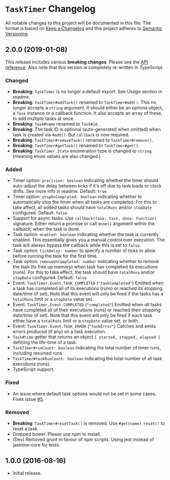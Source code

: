 # `TaskTimer` Changelog

All notable changes to this project will be documented in this file. The format is based on [Keep a Changelog](http://keepachangelog.com/en/1.0.0/) and this project adheres to [Semantic Versioning](http://semver.org).

## 2.0.0 (2019-01-08)
This release includes various **breaking changes**. Please see the [API reference][docs]. Also note that this version is completely re-written in TypeScript.

### Changed
- **Breaking**: `TaskTimer` is no longer a default export. See _Usage_ section in readme.
- **Breaking**: `TaskTimer#addTask()` renamed to `TaskTimer#add()`. This no longer accepts a `string` argument. It should either be an options object, a `Task` instance or a callback function. It also accepts an array of these, to add multiple tasks at once.
- **Breaking**: `Task#name` renamed to `Task#id`.
- **Breaking**: The task ID is optional (auto-generated when omitted) when task is created via `#add()`. But `callback` is now required.
- **Breaking**: `TaskTimer#removeTask()` renamed to `TaskTimer#remove()`.
- **Breaking**: `TaskTimer#getTask()` renamed to `TaskTimer#get()`.
- **Breaking**: `TaskTimer.State` enumeration type is changed to `string`. (meaning enum values are also changed.)

### Added
- Timer option: `precision: boolean` indicating whether the timer should auto-adjust the delay between ticks if it's off due to task loads or clock drifts. See more info in readme. Default: `true`
- Timer option: `stopOnCompleted: boolean` indicating whether to automatically stop the timer when all tasks are completed. For this to take affect, all added tasks should have `totalRuns` and/or `stopDate` configured. Default: `false`
- Support for async tasks. Use `callback(task: Task, done: Function)` signature. Either return a promise or call `done()` argument within the callback; when the task is done.
- Task option: `enabled: boolean` indicating whether the task is currently enabled. This essentially gives you a manual control over execution. The task will always bypass the callback while this is set to `false`.
- Task option: `tickDelay: number` to specify a number of ticks to allow before running the task for the first time.
- Task option: `removeOnCompleted: number` indicating whether to remove the task (to free up memory) when task has completed its executions (runs). For this to take affect, the task should have `totalRuns` and/or `stopDate` configured. Default: `false`
- Event: `TaskTimer.Event.TASK_COMPLETED` (`"taskCompleted"`) Emitted when a task has completed all of its executions (runs) or reached its stopping date/time (if set). Note that this event will only be fired if the tasks has a `totalRuns` limit or a `stopDate` value set.
- Event: `TaskTimer.Event.COMPLETED` (`"completed"`) Emitted when *all* tasks have completed all of their executions (runs) or reached their stopping date/time (if set). Note that this event will only be fired if *each* task either have a `totalRuns` limit or a `stopDate` value set, or both.
- Event: `TaskTimer.Event.TASK_ERROR` (`"taskError"`) Catches and emits errors produced (if any) on a task execution.
- `Task#time` getter that returns an object `{ started, stopped, elapsed }` defining the life-time of a task.
- `TaskTimer#runCount: boolean` indicating the total number of timer runs, including resumed runs.
- `TaskTimer#taskRunCount: boolean` indicating the total number of all task executions (runs).
- TypeScript support.

### Fixed
- An issue where default task options would not be set in some cases. Fixes issue [#5](https://github.com/onury/tasktimer/issues/5).

### Removed
- **Breaking**: `TaskTimer#resetTask()` is removed. Use `#get(name).reset()` to reset a task.
- Dropped bower. Please use npm to install.
- (Dev) Removed grunt in favour of npm scripts. Using jest instead of jasmine-core for tests.


## 1.0.0 (2016-08-16)

- Initial release.


[docs]:https://onury.io/tasktimer/api